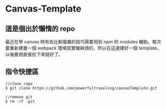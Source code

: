# Canvas-Template

## 這是個出於懶惰的 repo
最近在學 canvas 時有些比較複雜的技巧需要用到 npm 的 modules 輔助。每次要重新建置一個 webpack 環境其實蠻麻煩的，所以在這邊建好一個 template，以後要用直接拉下來就好了。

## 指令快捷區
```
//clone repo
$ git clone https://github.com/powerfultraveling/canvasTemplate.git

//remove git
$ rm -rf .git
```

